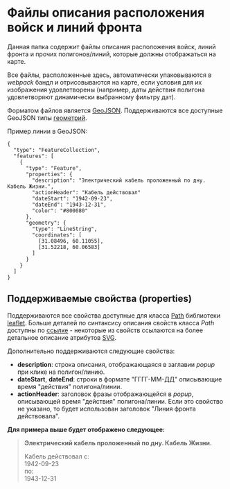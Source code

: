 # Файлы описания расположения войск и линий фронта
Данная папка содержит файлы описания расположения войск, линий фронта и прочих полигонов/линий,
которые должны отображаться на карте.

Все файлы, расположенные здесь, автоматически упаковываются в _webpack_ бандл и отрисовываются на карте,
если условия для их изображения удовлетворены (например, даты действия полигона удовлетворяют динамически
выбранному фильтру дат).

Форматом файлов является [GeoJSON](https://geojson.org/).
Поддерживаются все доступные GeoJSON типы [геометрий](https://datatracker.ietf.org/doc/html/rfc7946#section-3.1).

Пример линии в GeoJSON:
```
{
  "type": "FeatureCollection",
  "features": [
    {
      "type": "Feature",
      "properties": {
        "description": "Электрический кабель проложенный по дну. Кабель Жизни.",
        "actionHeader": "Кабель действовал"
        "dateStart": "1942-09-23",
        "dateEnd": "1943-12-31",
        "color": "#800080"
      },
      "geometry": {
        "type": "LineString",
        "coordinates": [
          [31.08496, 60.11055],
          [31.52218, 60.06583]
        ]
      }
    }
  ]
}
```

## Поддерживаемые свойства (properties)
Поддерживаются все свойства доступные для класса [Path](https://leafletjs.com/reference.html#path) библиотеки [leaflet](https://leafletjs.com/).
Больше деталей по синтаксису описания свойств класса _Path_ доступны по [ссылке](https://leafletjs.com/reference.html#path) -
некоторые из свойств ссылаются на более детальное описание атрибутов [SVG](https://developer.mozilla.org/en-US/docs/Web/SVG).

Дополнительно поддерживаются следующие свойства:
* **description**: строка описания, отображающаяся в заглавии _popup_ при клике на полигон/линию.
* **dateStart**, **dateEnd**: строки в формате "ГГГГ-ММ-ДД" описывающие время "действия" полигона/линии.
* **actionHeader**: заголовок фразы отображающейся в _popup_, описывающей время "действия" полигона/линии.
  Если это свойство не указано, то будет использован заголовок "Линия фронта действовала".

**Для примера выше будет отображено следующее:**
> <b>Электрический кабель проложенный по дну. Кабель Жизни.</b>
> 
> Кабель действовал с:</br>
> 1942-09-23</br>
> по:</br>
> 1943-12-31</br>
